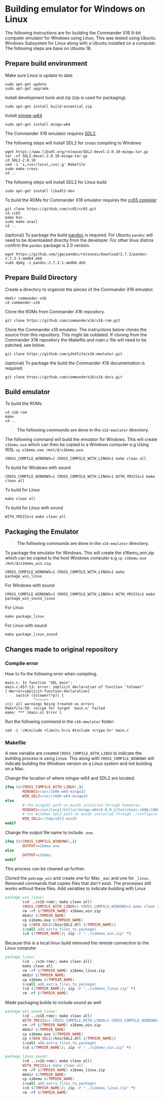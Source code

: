 # Building emulator for Windows on Linux

The following instructions are for building the Commander X16 8-bit computer emulator for Windows using Linux. This was tested using Ubuntu Windows Subsystem for Linux along with a Ubuntu installed on a computer. The following steps are base on Ubuntu 18.

## Prepare build environment

Make sure Linux is update to date

``` shell
sudo apt-get update
sudo apt-get upgrade
```

Install development tools and zip (zip is used for packaging).

``` shell
sudo apt-get install build-essential zip
```

Install [mingw-w64](http://mingw-w64.org/doku.php)

``` shell
sudo apt-get install mingw-w64
```

The Commander X16 emulator requires [SDL2](https://www.libsdl.org/). 

The following steps will install SDL2 for cross compiling to Windows

``` shell
wget https://www.libsdl.org/release/SDL2-devel-2.0.10-mingw.tar.gz
tar -xf SDL2-devel-2.0.10-mingw.tar.gz
cd SDL2-2.0.10
sed -i 's,/usr/local,/usr,g' Makefile
sudo make cross
cd ..
```

The following steps will install SDL2 for Linux build
``` shell
sudo apt-get install libsdl2-dev
```


To build the ROMs for Commander X16 emulator requires the [cc65 compiler](https://cc65.github.io/)

``` shell
git clone https://github.com/cc65/cc65.git
cd cc65
make bin
sudo make avail
cd ..
```

(optional) To package the build [pandoc](https://pandoc.org/) is required. For Ubuntu `pandoc` will need to be downloaded directly from the developer. For other linux distros confirm the `pandoc` package is 2.0 version.

``` shell
wget https://github.com/jgm/pandoc/releases/download/2.7.3/pandoc-2.7.3-1-amd64.deb
sudo dpkg -i pandoc-2.7.3-1-amd64.deb
```

## Prepare Build Directory

Create a directory to organize the pieces of the Commander X16 emulator.

``` shell
mkdir commander-x16
cd commander-x16
```

Clone the ROMs from Commander X16 repository.

``` shell
git clone https://github.com/commanderx16/x16-rom.git
```

Clone the Commander x16 emulator. The instructions below clones the source from this repository. This might be outdated. If cloning from the Commander X16 repository the Makefile and main.c file will need to be patched, see below.

``` shell
git clone https://github.com/y2k4life/x16-emulator.git
```

(optional) To package the build the Commander X16 documentation is required.

``` shell
git clone https://github.com/commanderx16/x16-docs.git
```

## Build emulator

To build the ROMs

``` shell
cd x16-rom
make
cd ..
```

> **The following commands are done in the `x16-emulator` directory.**

The following command will build the emulator for Windows. This will create `x16emu.exe` which can then be copied to a Windows computer e.g Using WSL `cp x16emu.exe /mnt/d/x16emu.exe`.

``` shell
CROSS_COMPILE_WINDOWS=1 CROSS_COMPILE_WITH_LINUX=1 make clean all
```

To build for Windows with sound

```  shell
CROSS_COMPILE_WINDOWS=1 CROSS_COMPILE_WITH_LINUX=1 WITH_YM2151=1 make clean all
```

To build for Linux

``` shell
make clean all
```

To build for Linux with sound

``` shell
WITH_YM2151=1 make clean all
```

## Packaging the Emulator

> **The following commands are done in the `x16-emulator` directory.**

To package the emulator for Windows. This will create the x16emu_win.zip which can be copied to the host Windows computer e.g `cp x16emu.exe /mnt/d/x16emu_win.zip`.

``` shell
CROSS_COMPILE_WINDOWS=1 CROSS_COMPILE_WITH_LINUX=1 make package_win_linux
```

For Windows with sound

``` shell
CROSS_COMPILE_WINDOWS=1 CROSS_COMPILE_WITH_LINUX=1 WITH_YM2151=1 make package_win_sound_linux
```

For Linux

``` shell
make package_linux
```

For Linux with sound

``` shell
make package_linux_sound
```

## Changes made to original repository

### Compile error

How to fix the following error when compiling.

``` output
main.c: In function ‘SDL_main’:
main.c:457:13: error: implicit declaration of function ‘tolower’
[-Werror=implicit-function-declaration]
     switch (tolower(*p)) {
             ^~~~~~~
cc1: all warnings being treated as errors
Makefile:59: recipe for target 'main.o' failed
make: *** [main.o] Error 1
```

Run the following command in the `x16-emulator` folder:

``` shell
sed -i '/#include <limits.h>/a #include <ctype.h>' main.c
```

### Makefile

A new variable are created `CROSS_COMPILE_WITH_LINUX` to indicate the building process is using Linux. This along with `CROSS_COMPILE_WINDOWS` will indicate building the Windows version on a Linux system and not building on a Mac.

Change the location of where mingw-w64 and SDL2 are located.

``` Makefile
ifeq ($(CROSS_COMPILE_WITH_LINUX),1)
        MINGW32=/usr/i686-w64-mingw32
        WIN_SDL2=/usr/i686-w64-mingw32
else
        # the mingw32 path on macOS installed through homebrew
        MINGW32=/usr/local/Cellar/mingw-w64/6.0.0_2/toolchain-i686/i686-w64-mingw32
        # the Windows SDL2 path on macOS installed through ./configure --prefix=... && make && make install
        WIN_SDL2=~/tmp/sdl2-win32
endif
```

Change the output file name to include `.exe`.

``` Makefile
ifeq ($(CROSS_COMPILE_WINDOWS),1)
        OUTPUT=x16emu.exe
else
        OUTPUT=x16emu
endif
```

This process can be cleaned up further.

Cloned the `pakcage_win` and create one for Mac `_mac` and one for `_linux`. Removed commands that copies files that don't exist. The processes still works without these files. Add vairables to indicate building with Linux

``` Makefile
package_win_linux:
        (cd ../x16-rom/; make clean all)
        CROSS_COMPILE_WITH_LINUX=1 CROSS_COMPILE_WINDOWS=1 make clean all
        rm -rf $(TMPDIR_NAME) x16emu_win.zip
        mkdir $(TMPDIR_NAME)
        cp x16emu.exe $(TMPDIR_NAME)
        cp $(WIN_SDL2)/bin/SDL2.dll $(TMPDIR_NAME)/
        $(call add_extra_files_to_package)
        (cd $(TMPDIR_NAME)/; zip -r "../x16emu_win.zip" *)
```

Because this is a local linux build removed the remote connection to the Linux computer

``` Makefile
package_linux:
        (cd ../x16-rom/; make clean all)
        make clean all
        rm -rf $(TMPDIR_NAME) x16emu_linux.zip
        mkdir $(TMPDIR_NAME)
        cp x16emu $(TMPDIR_NAME)
        $(call add_extra_files_to_package)
        (cd $(TMPDIR_NAME)/; zip -r "../x16emu_linux.zip" *)
        rm -rf $(TMPDIR_NAME)
```

Made packaging builds to include sound as well

``` Makefile
package_win_sound_linux:
        (cd ../x16-rom/; make clean all)
        WITH_YM2151=1 CROSS_COMPILE_WITH_LINUX=1 CROSS_COMPILE_WINDOWS=1 make clean all
        rm -rf $(TMPDIR_NAME) x16emu_win.zip
        mkdir $(TMPDIR_NAME)
        cp x16emu.exe $(TMPDIR_NAME)
        cp $(WIN_SDL2)/bin/SDL2.dll $(TMPDIR_NAME)/
        $(call add_extra_files_to_package)
        (cd $(TMPDIR_NAME)/; zip -r "../x16emu_win.zip" *)
```


``` Makefile
package_linux_sound:
        (cd ../x16-rom/; make clean all)
        WITH_YM2151=1 make clean all
        rm -rf $(TMPDIR_NAME) x16emu_linux.zip
        mkdir $(TMPDIR_NAME)
        cp x16emu $(TMPDIR_NAME)
        $(call add_extra_files_to_package)
        (cd $(TMPDIR_NAME)/; zip -r "../x16emu_linux.zip" *)
        rm -rf $(TMPDIR_NAME)
```